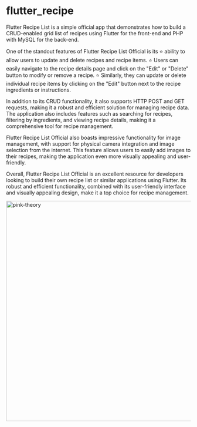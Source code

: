
# flutter_recipe

Flutter Recipe List is a simple official app that demonstrates how to build a CRUD-enabled grid list of recipes using Flutter for the front-end and PHP with MySQL for the back-end. 

One of the standout features of Flutter Recipe List Official is its 
⭐ ability to allow users to update and delete recipes and recipe items. 
⭐ Users can easily navigate to the recipe details page and click on the "Edit" or "Delete" button to modify or remove a recipe.
⭐ Similarly, they can update or delete individual recipe items by clicking on the "Edit" button next to the recipe ingredients or instructions.

In addition to its CRUD functionality, it  also supports HTTP POST and GET requests, making it a robust and efficient solution for managing recipe data. The application also includes features such as searching for recipes, filtering by ingredients, and viewing recipe details, making it a comprehensive tool for recipe management.

Flutter Recipe List Official also boasts impressive functionality for image management, with support for physical camera integration and image selection from the internet. 
This feature allows users to easily add images to their recipes, making the application even more visually appealing and user-friendly.

Overall, Flutter Recipe List Official is an excellent resource for developers looking to build their own recipe list or similar applications using Flutter. Its robust and efficient functionality, combined with its user-friendly interface and visually appealing design, make it a top choice for recipe management.


<img align = "center" alt="pink-theory" width = "800" height = "600" src = "https://github.com/Krunxx/flutter_recipe_list/assets/82696971/e00b5edc-eda2-4eb4-837d-5a54f08d2884">
